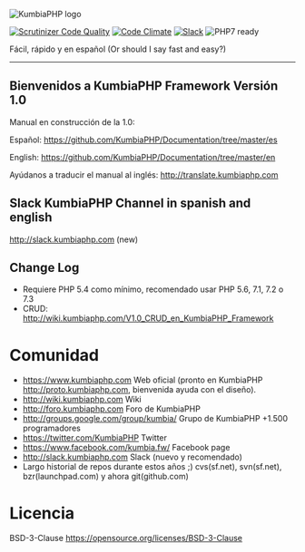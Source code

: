 ![KumbiaPHP logo](https://rawgit.com/kumbiaphp/kumbiaphp/master/default/public/img/kumbiaphp.svg)

[![Scrutinizer Code Quality](https://scrutinizer-ci.com/g/KumbiaPHP/KumbiaPHP/badges/quality-score.png)](https://scrutinizer-ci.com/g/KumbiaPHP/KumbiaPHP)
[![Code Climate](https://codeclimate.com/github/KumbiaPHP/KumbiaPHP/badges/gpa.svg)](https://codeclimate.com/github/KumbiaPHP/KumbiaPHP)
[![Slack](http://slack.kumbiaphp.com/badge.svg)](http://slack.kumbiaphp.com)
![PHP7 ready](https://rawgit.com/kumbiaphp/kumbiaphp/master/default/public/img/php7.svg)

Fácil, rápido y en español
(Or should I say fast and easy?)

---
## Bienvenidos a KumbiaPHP Framework  Versión 1.0

Manual en construcción de la 1.0:

Español: https://github.com/KumbiaPHP/Documentation/tree/master/es

English: https://github.com/KumbiaPHP/Documentation/tree/master/en

Ayúdanos a traducir el manual al inglés: http://translate.kumbiaphp.com

## Slack KumbiaPHP Channel in spanish and english
http://slack.kumbiaphp.com (new)

## Change Log
* Requiere PHP 5.4 como mínimo, recomendado usar PHP 5.6, 7.1, 7.2 o 7.3
* CRUD: http://wiki.kumbiaphp.com/V1.0_CRUD_en_KumbiaPHP_Framework

Comunidad
===
* https://www.kumbiaphp.com  Web oficial  (pronto en KumbiaPHP http://proto.kumbiaphp.com, bienvenida ayuda con el diseño).
* http://wiki.kumbiaphp.com Wiki
* http://foro.kumbiaphp.com Foro de KumbiaPHP
* http://groups.google.com/group/kumbia/   Grupo de KumbiaPHP +1.500 programadores
* https://twitter.com/KumbiaPHP Twitter
* https://www.facebook.com/kumbia.fw/ Facebook page
* http://slack.kumbiaphp.com  Slack (nuevo y recomendado)
* Largo historial de repos durante estos años ;)  cvs(sf.net), svn(sf.net), bzr(launchpad.com) y ahora git(github.com)

Licencia
===
BSD-3-Clause https://opensource.org/licenses/BSD-3-Clause
